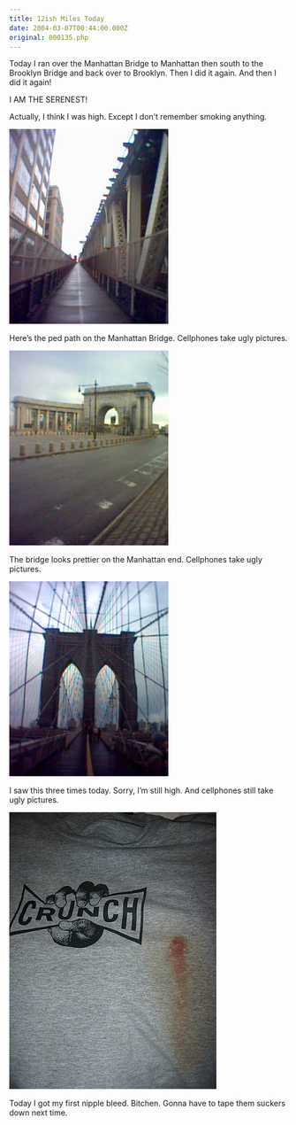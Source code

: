 ```yaml
---
title: 12ish Miles Today
date: 2004-03-07T00:44:00.000Z
original: 000135.php
---
```


Today I ran over the Manhattan Bridge to Manhattan then south to the Brooklyn Bridge and back over to Brooklyn. Then I did it again. And then I did it again!

I AM THE SERENEST!

Actually, I think I was high. Except I don’t remember smoking anything.

<p class="polaroid" style="--deg: -2deg"><img src="./manhattan-bridge-1.jpg" /></p>
Here’s the ped path on the Manhattan Bridge. Cellphones take ugly pictures.

<p class="polaroid" style="--deg: -2deg"><img src="./manhattan-bridge-2.jpg" /></p>
The bridge looks prettier on the Manhattan end. Cellphones take ugly pictures.

<p class="polaroid" style="--deg: -2deg"><img src="./brooklyn-bridge.jpg" /></p>
I saw this three times today. Sorry, I’m still high. And cellphones still take ugly pictures.

<p class="polaroid" style="--deg: -2deg"><img src="./nipple-bleed.jpg" /></p>
Today I got my first nipple bleed. Bitchen. Gonna have to tape them suckers down next time.

<!-- <div class="commentdivider"></div><span class="commentheader">2 Comments</span>

<div class="commentdivider">
<span class="commentauthorbox">Posted by <a href="http://www.pascal.com/cgi-bin/mt/mt-comments.cgi?__mode=red&id=611">Raba</a></span>
<span class="commentdatebox">Saturday, March  6, 2004</span>
<span class="commenttimebox"> 9:07 PM</span>
</div>
<div class="commentbody">EW. Really? Nipple bleeds happen with friction? I’ve never heard of that. Sometimes my postman bleeds, when I bite him. Didn’t I give you that shirt?

hahhahah..</div>

<div class="commentdivider">
<span class="commentauthorbox">Posted by Pascal</span>
<span class="commentdatebox">Sunday, March  7, 2004</span>
<span class="commenttimebox"> 3:57 AM</span>
</div>
<div class="commentbody">Yeah you did. AND I BLED ALL OVER IT. I AM THE SERENEST!!!</div> -->
